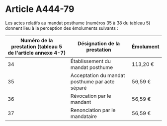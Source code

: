 # Article A444-79

Les actes relatifs au mandat posthume (numéros 35 à 38 du tableau 5) donnent lieu à la perception des émoluments suivants :

| Numéro de la prestation (tableau 5 de l'article annexe 4-7) |  Désignation de la prestation |  Émolument |
| --- | --- | --- |
|  34 |  Établissement du mandat posthume |  113,20 € |
|  35 |  Acceptation du mandat posthume par acte séparé |  56,59 € |
|  36 |  Révocation par le mandant |  56,59 € |
|  37 |  Renonciation par le mandataire |  56,59 € |
